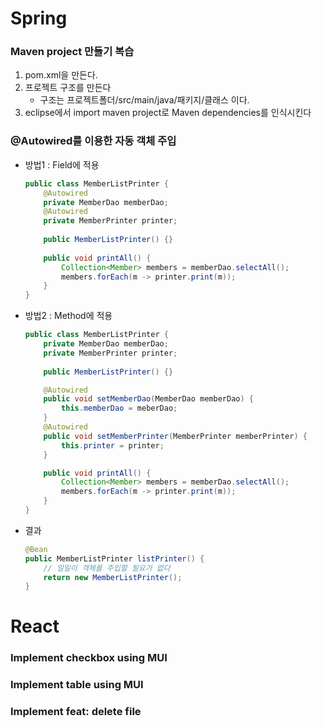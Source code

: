 # Spring

### Maven project 만들기 복습
1. pom.xml을 만든다.
2. 프로젝트 구조를 만든다
    * 구조는 프로젝트폴더/src/main/java/패키지/클래스 이다.
3. eclipse에서 import maven project로 Maven dependencies를 인식시킨다


### @Autowired를 이용한 자동 객체 주입
* 방법1 : Field에 적용
    ```java
    public class MemberListPrinter {
        @Autowired
        private MemberDao memberDao;
        @Autowired
        private MemberPrinter printer;
        
        public MemberListPrinter() {}
        
        public void printAll() {
            Collection<Member> members = memberDao.selectAll();
            members.forEach(m -> printer.print(m));
        }
    }
    ```

* 방법2 : Method에 적용
    ```java
    public class MemberListPrinter {
        private MemberDao memberDao;
        private MemberPrinter printer;
        
        public MemberListPrinter() {}

        @Autowired
        public void setMemberDao(MemberDao memberDao) {
            this.memberDao = meberDao;
        }
        @Autowired
        public void setMemberPrinter(MemberPrinter memberPrinter) {
            this.printer = printer;
        }

        public void printAll() {
            Collection<Member> members = memberDao.selectAll();
            members.forEach(m -> printer.print(m));
        }
    }
    ```

* 결과
    ```java
    @Bean
    public MemberListPrinter listPrinter() {
        // 일일이 객체를 주입할 필요가 없다
        return new MemberListPrinter();
    }
    ```

# React

### Implement checkbox using MUI
### Implement table using MUI
### Implement feat: delete file
